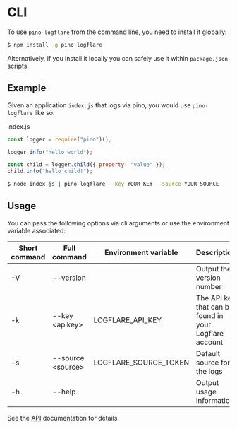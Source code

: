 # CLI

To use `pino-logflare` from the command line, you need to install it globally:

```bash
$ npm install -g pino-logflare
```

Alternatively, if you install it locally you can safely use it within `package.json` scripts.

## Example

Given an application `index.js` that logs via pino, you would use `pino-logflare` like so:

index.js
```javascript
const logger = require("pino")();

logger.info("hello world");

const child = logger.child({ property: "value" });
child.info("hello child!");
```


```bash
$ node index.js | pino-logflare --key YOUR_KEY --source YOUR_SOURCE
```

## Usage

You can pass the following options via cli arguments or use the environment variable associated:

| Short command | Full command            | Environment variable | Description                                                          |
| ------------- | ----------------------- | -------------------- | -------------------------------------------------------------------- |
| -V            | --version               |                      | Output the version number                                            |
| -k            | --key &lt;apikey&gt;    | LOGFLARE_API_KEY     | The API key that can be found in your Logflare account               |
| -s            | --source &lt;source&gt; | LOGFLARE_SOURCE_TOKEN| Default source for the logs                                          |
| -h            | --help                  |                      | Output usage information                                             |

See the [API](./API.md) documentation for details.
